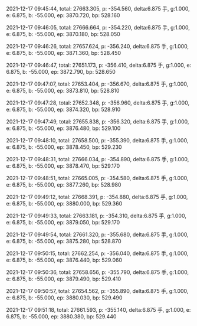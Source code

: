 2021-12-17 09:45:44, total: 27663.305, p: -354.560, delta:6.875 手, g:1.000, e: 6.875, b: -55.000, ep: 3870.720, bp: 528.160

2021-12-17 09:46:05, total: 27666.664, p: -354.220, delta:6.875 手, g:1.000, e: 6.875, b: -55.000, ep: 3870.180, bp: 528.050

2021-12-17 09:46:26, total: 27657.624, p: -356.240, delta:6.875 手, g:1.000, e: 6.875, b: -55.000, ep: 3871.360, bp: 528.450

2021-12-17 09:46:47, total: 27651.173, p: -356.410, delta:6.875 手, g:1.000, e: 6.875, b: -55.000, ep: 3872.790, bp: 528.650

2021-12-17 09:47:07, total: 27653.404, p: -356.670, delta:6.875 手, g:1.000, e: 6.875, b: -55.000, ep: 3873.810, bp: 528.810

2021-12-17 09:47:28, total: 27652.348, p: -356.960, delta:6.875 手, g:1.000, e: 6.875, b: -55.000, ep: 3874.320, bp: 528.910

2021-12-17 09:47:49, total: 27655.838, p: -356.320, delta:6.875 手, g:1.000, e: 6.875, b: -55.000, ep: 3876.480, bp: 529.100

2021-12-17 09:48:10, total: 27658.500, p: -355.390, delta:6.875 手, g:1.000, e: 6.875, b: -55.000, ep: 3878.450, bp: 529.230

2021-12-17 09:48:31, total: 27666.034, p: -354.890, delta:6.875 手, g:1.000, e: 6.875, b: -55.000, ep: 3878.470, bp: 529.170

2021-12-17 09:48:51, total: 27665.005, p: -354.580, delta:6.875 手, g:1.000, e: 6.875, b: -55.000, ep: 3877.260, bp: 528.980

2021-12-17 09:49:12, total: 27668.391, p: -354.880, delta:6.875 手, g:1.000, e: 6.875, b: -55.000, ep: 3880.000, bp: 529.360

2021-12-17 09:49:33, total: 27663.181, p: -354.310, delta:6.875 手, g:1.000, e: 6.875, b: -55.000, ep: 3879.050, bp: 529.170

2021-12-17 09:49:54, total: 27661.320, p: -355.680, delta:6.875 手, g:1.000, e: 6.875, b: -55.000, ep: 3875.280, bp: 528.870

2021-12-17 09:50:15, total: 27662.254, p: -356.040, delta:6.875 手, g:1.000, e: 6.875, b: -55.000, ep: 3876.440, bp: 529.060

2021-12-17 09:50:36, total: 27658.656, p: -355.790, delta:6.875 手, g:1.000, e: 6.875, b: -55.000, ep: 3879.490, bp: 529.410

2021-12-17 09:50:57, total: 27654.562, p: -355.890, delta:6.875 手, g:1.000, e: 6.875, b: -55.000, ep: 3880.030, bp: 529.490

2021-12-17 09:51:18, total: 27661.593, p: -355.140, delta:6.875 手, g:1.000, e: 6.875, b: -55.000, ep: 3880.380, bp: 529.440